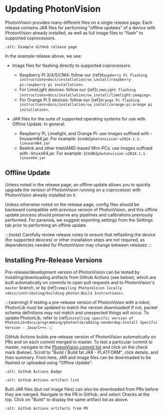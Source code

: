 # Updating PhotonVision

PhotonVision provides many different files on a single release page. Each release contains JAR files for performing "offline updates" of a device with PhotonVision already installed, as well as full image files to "flash" to supported coprocessors.

```{image} images/release-page.png
:alt: Example GitHub release page
```

In the example release above, we see:

- Image files for flashing directly to supported coprocessors.

  - Raspberry Pi 3/4/5/CM4: follow our {ref}`Raspberry Pi flashing instructions<docs/installation/sw_install/raspberry-pi:raspberry pi installation>`.
  - For LimeLight devices: follow our {ref}`LimeLight flashing instructions<docs/installation/sw_install/limelight:imaging>`.
  - For Orange Pi 5 devices: follow our {ref}`Orange Pi flashing instructions<docs/installation/sw_install/orange-pi:orange pi installation>`.

- JAR files for the suite of supported operating systems for use with Offline Update. In general:

  - Raspberry Pi, Limelight, and Orange Pi: use images suffixed with -linuxarm64.jar. For example: {code}`photonvision-v2024.1.1-linuxarm64.jar`
  - Beelink and other Intel/AMD-based Mini-PCs: use images suffixed with -linuxx64.jar. For example: {code}`photonvision-v2024.1.1-linuxx64.jar`

## Offline Update

Unless noted in the release page, an offline update allows you to quickly upgrade the version of PhotonVision running on a coprocessor with PhotonVision already installed on it.

Unless otherwise noted on the release page, config files should be backward compatible with previous version of PhotonVision, and this offline update process should preserve any pipelines and calibrations previously performed. For paranoia, we suggest exporting settings from the Settings tab prior to performing an offline update.

:::{note}
Carefully review release notes to ensure that reflashing the device (for supported devices) or other installation steps are not required, as dependencies needed for PhotonVision may change between releases
:::

## Installing Pre-Release Versions

Pre-release/development version of PhotonVision can be tested by installing/downloading artifacts from Github Actions (see below), which are built automatically on commits to open pull requests and to PhotonVision's `master` branch, or by {ref}`compiling PhotonVision locally <docs/contributing/building-photon:Build Instructions>`.

:::{warning}
If testing a pre-release version of PhotonVision with a robot, PhotonLib must be updated to match the version downloaded! If not, packet schema definitions may not match and unexpected things will occur. To update PhotonLib, refer to {ref}`installing specific version of PhotonLib<docs/programming/photonlib/adding-vendordep:Install Specific Version - Java/C++>`.
:::

GitHub Actions builds pre-release version of PhotonVision automatically on PRs and on each commit merged to master. To test a particular commit to master, navigate to the [PhotonVision commit list](https://github.com/PhotonVision/photonvision/commits/master/) and click on the check mark (below). Scroll to "Build / Build fat JAR - PLATFORM", click details, and then summary. From here, JAR and image files can be downloaded to be flashed or uploaded using "Offline Update".

```{image} images/gh_actions_1.png
:alt: Github Actions Badge
```

```{image} images/gh_actions_2.png
:alt: Github Actions artifact list
```

Built JAR files (but not image files) can also be downloaded from PRs before they are merged. Navigate to the PR in GitHub, and select Checks at the top. Click on "Build" to display the same artifact list as above.

```{image} images/gh_actions_3.png
:alt: Github Actions artifacts from PR
```
